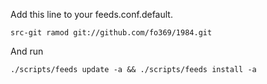 ﻿Add this line to your feeds.conf.default.

    src-git ramod git://github.com/fo369/1984.git 

And run

    ./scripts/feeds update -a && ./scripts/feeds install -a
